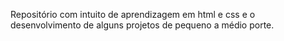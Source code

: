 Repositório com intuito de aprendizagem em html e css  e o desenvolvimento de alguns projetos de pequeno  a médio porte. 
